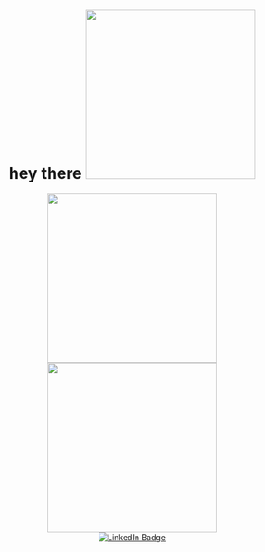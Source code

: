 
<div id="header" align="center">
   <h1>
    hey there
    <img src="https://media.giphy.com/media/hvRJCLFzcasrR4ia7z/giphy.gif" width="300px"/>
  </h1>
   <img src="https://media.giphy.com/media/fwbZnTftCXVocKzfxR/giphy.gif" width="300px"/>
     <img src="https://media.giphy.com/media/wwg1suUiTbCY8H8vIA/giphy-downsized-large.gif" width="300"/>
  <div id="badges">
    <a href="www.linkedin.com/in/danielliem49">
      <img src="https://img.shields.io/badge/LinkedIn-blue?style=for-the-badge&logo=linkedin&logoColor=white" alt="LinkedIn Badge"/>
    </a>
  </div>
</div>



  

<!--
**danielliem49/danielliem49** is a ✨ _special_ ✨ repository because its `README.md` (this file) appears on your GitHub profile.

Here are some ideas to get you started:

- 🔭 I’m currently working on ...
- 🌱 I’m currently learning ...
- 👯 I’m looking to collaborate on ...
- 🤔 I’m looking for help with ...
- 💬 Ask me about ...
- 📫 How to reach me: ...
- 😄 Pronouns: ...
- ⚡ Fun fact: ...
-->

